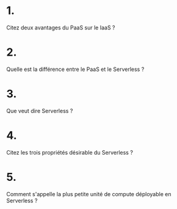 # 1.
Citez deux avantages du PaaS sur le IaaS ?

# 2.
Quelle est la différence entre le PaaS et le Serverless ?

# 3.
Que veut dire Serverless ?

# 4.
Citez les trois propriétés désirable du Serverless ?

# 5.
Comment s'appelle la plus petite unité de compute déployable en Serverless ?